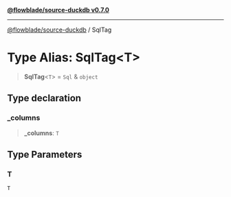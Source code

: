 [**@flowblade/source-duckdb v0.7.0**](../README.md)

***

[@flowblade/source-duckdb](../README.md) / SqlTag

# Type Alias: SqlTag\<T\>

> **SqlTag**\<`T`\> = `Sql` & `object`

## Type declaration

### \_columns

> **\_columns**: `T`

## Type Parameters

### T

`T`
